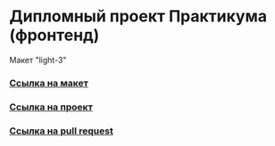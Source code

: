 # Дипломный проект Практикума (фронтенд)

Макет "light-3"
### [Ссылка на макет](https://www.figma.com/file/6FMWkB94wE7KTkcCgUXtnC/%D0%94%D0%B8%D0%BF%D0%BB%D0%BE%D0%BC%D0%BD%D1%8B%D0%B9-%D0%BF%D1%80%D0%BE%D0%B5%D0%BA%D1%82?type=design&node-id=1-1534&mode=dev)
### [Ссылка на проект](https://supermovies.nomoredomainsicu.ru/)
### [Ссылка на pull request](https://github.com/DanilZiborov/movies-explorer-frontend/pull/3)


